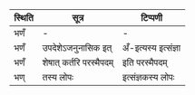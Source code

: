 | स्थिति | सूत्र | टिप्पणी |
| ----- | ------- | ------ |
| भणँ | - | - |
| भणँ | उपदेशेऽजनुनासिक इत् | अँ-इत्यस्य इत्संज्ञा |
| भणँ | शेषात् कर्तरि परस्मैपदम् | इति परस्मैपदम् |
| भण् | तस्य लोपः | इत्संज्ञकस्य लोपः |
